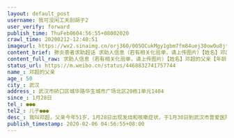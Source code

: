 ```yaml
---
layout: default_post
username: 我可没闲工夫刮胡子2
user_verify: forward
publish_time: ThuFeb0604:56:55+08002020
crawl_time: 20200212-12:40:51
imageurl: https://wx2.sinaimg.cn/orj360/005OCukMgy1gbm7fm84uej30ow0u8jts.jpg
content_brief: 肺炎患者求助超话 求助人信息（若有相关化验单，请上传图片）【姓名】邓超的父亲【年龄】50【所在城市】武汉【所在小区、社区】武汉市硚口区城华路华生城市广场北区20栋1单元1404【患病时间】1月28日【联系方式】●●●【其他紧急联系人】儿子●●●【病情描述】 我叫邓超，父亲 ...全文
content_full_raw: 求助人信息（若有相关化验单，请上传图片）【姓名】邓超的父亲【年龄】50【所在城市】武汉【所在小区、社区】武汉市硚口区城华路华生城市广场北区20栋1单元1404【患病时间】1月28日【联系方式】●●●【其他紧急联系人】儿子●●●【病情描述】我叫邓超，父亲今年51岁，1月28日出现发烧和咳嗽症状，于1月30日到武汉市普爱医院西院区CT检查，确诊双肺病毒性肺炎，医生让回家吃药隔离治疗，我们一家三口住在一起，现在母亲与我都已感染!回家吃药治疗阶段父亲每天高烧至39度以上，至今全身酸疼，呼吸也越来越不畅，且母亲在此也开始发烧，在寻求社区、110、医院无果的情况，我也开始发烧且头疼，胸闷，呼吸困难等症状。在2月3日我打了120叫车到湖北省第三医院，检查结果医生说很严重，但现在没有病床，只能开针打，打完针都凌晨4点多了，只能我和父亲各骑一辆自行车回家，走走停停凌晨6点才到家，父亲一度不想治疗有轻生念头，但是没有父亲我们家就散了。目前我们一家三口都感染上了，一日三餐都不能保证，也没办法休息好，更谈不上医治，能不能肯请收我们住院治疗，我们在外面到处跑也是传染源，我们并不想这样，肯请大家转发一下!@侠客岛@人民网@老陶在路上
status_url: https://m.weibo.cn/status/4468832741757744
name_: 邓超的父亲
age_: 50
city_: 武汉
address_: 武汉市硚口区城华路华生城市广场北区20栋1单元1404
since_: 1月28日
tel_: ●●●
tel2_: 儿子●●●
desc_: 我叫邓超，父亲今年51岁，1月28日出现发烧和咳嗽症状，于1月30日到武汉市普爱医院西院区CT检查，确诊双肺病毒性肺炎，医生让回家吃药隔离治疗，我们一家三口住在一起，现在母亲与我都已感染!回家吃药治疗阶段父亲每天高烧至39度以上，至今全身酸疼，呼吸也越来越不畅，且母亲在此也开始发烧，在寻求社区、110、医院无果的情况，我也开始发烧且头疼，胸闷，呼吸困难等症状。在2月3日我打了120叫车到湖北省第三医院，检查结果医生说很严重，但现在没有病床，只能开针打，打完针都凌晨4点多了，只能我和父亲各骑一辆自行车回家，走走停停凌晨6点才到家，父亲一度不想治疗有轻生念头，但是没有父亲我们家就散了。目前我们一家三口都感染上了，一日三餐都不能保证，也没办法休息好，更谈不上医治，能不能肯请收我们住院治疗，我们在外面到处跑也是传染源，我们并不想这样，肯请大家转发一下!@侠客岛@人民网@老陶在路上
publish_timestamp: 2020-02-06 04:56:55+08:00
---
```

